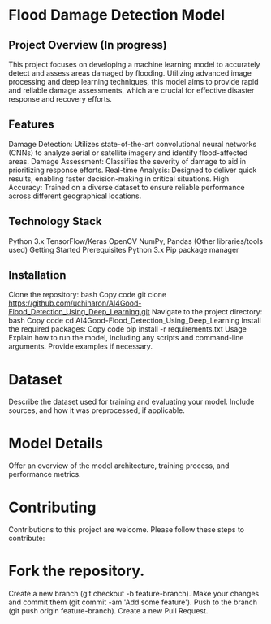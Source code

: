 # Flood Damage Detection Model
## Project Overview (In progress)
This project focuses on developing a machine learning model to accurately detect and assess areas damaged by flooding. Utilizing advanced image processing and deep learning techniques, this model aims to provide rapid and reliable damage assessments, which are crucial for effective disaster response and recovery efforts.

## Features
Damage Detection: Utilizes state-of-the-art convolutional neural networks (CNNs) to analyze aerial or satellite imagery and identify flood-affected areas.
Damage Assessment: Classifies the severity of damage to aid in prioritizing response efforts.
Real-time Analysis: Designed to deliver quick results, enabling faster decision-making in critical situations.
High Accuracy: Trained on a diverse dataset to ensure reliable performance across different geographical locations.

## Technology Stack
Python 3.x
TensorFlow/Keras
OpenCV
NumPy, Pandas
(Other libraries/tools used)
Getting Started
Prerequisites
Python 3.x
Pip package manager

## Installation
Clone the repository:
bash
Copy code
git clone https://github.com/uchiharon/AI4Good-Flood_Detection_Using_Deep_Learning.git
Navigate to the project directory:
bash
Copy code
cd AI4Good-Flood_Detection_Using_Deep_Learning
Install the required packages:
Copy code
pip install -r requirements.txt
Usage
Explain how to run the model, including any scripts and command-line arguments. Provide examples if necessary.

# Dataset
Describe the dataset used for training and evaluating your model. Include sources, and how it was preprocessed, if applicable.

# Model Details
Offer an overview of the model architecture, training process, and performance metrics.

# Contributing
Contributions to this project are welcome. Please follow these steps to contribute:

# Fork the repository.
Create a new branch (git checkout -b feature-branch).
Make your changes and commit them (git commit -am 'Add some feature').
Push to the branch (git push origin feature-branch).
Create a new Pull Request.